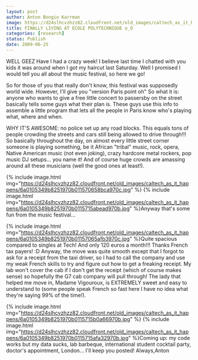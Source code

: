 ```yaml
---
layout: post
author: Anton Bongio Karrman
image: https://d24slhcvzhzz82.cloudfront.net/old_images/caltech_as_it_happens/6a0105349b8251970b011570659510970c.jpg
title: FINALLY LIVING AT ECOLE POLYTECHNIQUE o_O
categories: [research]
status: Publish
date: 2009-06-25
---
```



WELL GEEZ Have I had a crazy week! I believe last time I chatted with you kids it was around when I got my haircut last Saturday. Well I promised I would tell you all about the music festival, so here we go!

So for those of you that really don't know, this festival was supposedly world wide. However, I'll give you "version Paris point oh"
So what it is: anyone who wants to give a free little concert to passersby on the street basically tells some guys what their plan is. These guys use this info to assemble a little program that lets all the people in Paris know who's playing what, where and when.

WHY IT'S AWESOME: no police set up any road blocks. This equals tons of people crowding the streets and cars still being allowed to drive through!!! So basically throughout the day, on almost every little street corner someone is playing something, be it African "tribal" music, rock, opera, Native American music (not even joking), crazy hardcore metal rockers, pop music DJ setups... you name it! And of course huge crowds are amassing around all these musicians (well the good ones at least!).

{% include image.html img="https://d24slhcvzhzz82.cloudfront.net/old_images/caltech_as_it_happens/6a0105349b8251970b011570658bca970c.jpg" %}
{% include image.html img="https://d24slhcvzhzz82.cloudfront.net/old_images/caltech_as_it_happens/6a0105349b8251970b0115715abead970b.jpg" %}Anyway that's some fun from the music festival...

{% include image.html img="https://d24slhcvzhzz82.cloudfront.net/old_images/caltech_as_it_happens/6a0105349b8251970b01157065afb3970c.jpg" %}Quite spacious compared to singles at Tech! And only 120 euros a month!!! Thanks French tax payers! :D
Anyway, the move was quite smooth except that I forgot to ask for a receipt from the taxi driver, so I had to call the company and use my weak French skills to try and figure out how to get a freaking receipt. My lab won't cover the cab if I don't get the receipt (which of course makes sense) so hopefully the G7 cab company will pull through! The lady that helped me move in, Madame Vigouroux, is EXTREMELY sweet and easy to understand to (some people speak French so fast here I have no idea what they're saying 99% of the time!).

{% include image.html img="https://d24slhcvzhzz82.cloudfront.net/old_images/caltech_as_it_happens/6a0105349b8251970b0115715b0a66970b.jpg" %}
{% include image.html img="https://d24slhcvzhzz82.cloudfront.net/old_images/caltech_as_it_happens/6a0105349b8251970b0115715afa32970b.jpg" %}Coming up: my code works but my data sucks, lab barbeque, international student cocktail party, doctor's appointment, London... I'll keep you posted!
Always,Anton

